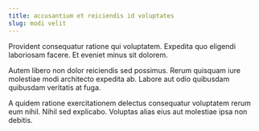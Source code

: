 ```yaml
---
title: accusantium et reiciendis id voluptates
slug: modi velit
---
```


Provident consequatur ratione qui voluptatem. Expedita quo eligendi laboriosam facere. Et eveniet minus sit dolorem.

Autem libero non dolor reiciendis sed possimus. Rerum quisquam iure molestiae modi architecto expedita ab. Labore aut odio quibusdam quibusdam veritatis at fuga.

A quidem ratione exercitationem delectus consequatur voluptatem rerum eum nihil. Nihil sed explicabo. Voluptas alias eius aut molestiae ipsa non debitis.
